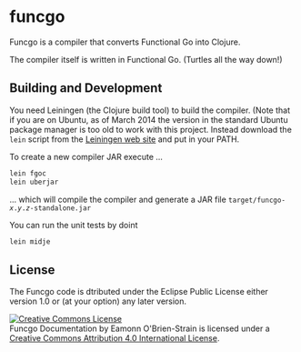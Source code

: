 # funcgo

Funcgo is a compiler that converts Functional Go into Clojure.

The compiler itself is written in Functional Go. (Turtles all the way down!)

## Building and Development

You need Leiningen (the Clojure build tool) to build the compiler.
(Note that if you are on Ubuntu, as of March 2014 the version in the
standard Ubuntu package manager is too old to work with this project.
Instead download the `lein` script from the
[Leiningen web site](http://leiningen.org/#install) and put in your
PATH.

To create a new compiler JAR execute ...

```sh
lein fgoc
lein uberjar
```

... which will compile the compiler and generate a JAR file
<code>target/funcgo-<i>x</i>.<i>y</i>.<i>z</i>-standalone.jar</code>

You can run the unit tests by doint

```sh
lein midje
```

## License

The Funcgo code is dtributed under the Eclipse Public License either
version 1.0 or (at your option) any later version.

<a rel="license" href="http://creativecommons.org/licenses/by/4.0/"><img alt="Creative Commons License" style="border-width:0" src="http://i.creativecommons.org/l/by/4.0/80x15.png" /></a><br /><span xmlns:dct="http://purl.org/dc/terms/" href="http://purl.org/dc/dcmitype/Text" property="dct:title" rel="dct:type">Funcgo Documentation</span> by <span xmlns:cc="http://creativecommons.org/ns#" property="cc:attributionName">Eamonn O'Brien-Strain</span> is licensed under a <a rel="license" href="http://creativecommons.org/licenses/by/4.0/">Creative Commons Attribution 4.0 International License</a>.

